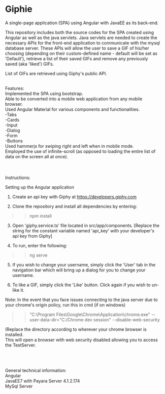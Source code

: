 # Giphie
A single-page application (SPA) using Angular with JavaEE as its back-end.

This repository includes both the source codes for the SPA created using Angular as well as the java servlets. Java servlets are needed to create the necessary APIs for the front-end application to communicate with the mysql database server. These APIs will allow the user to save a GIF of his/her choosing (depending on their custom-defined name - default will be set as 'Default'), retrieve a list of their saved GIFs and remove any previously saved (aka 'liked') GIFs.

List of GIFs are retrieved using Giphy's public API.

<br />
Features:<br />
Implemented the SPA using bootstrap.<br />
Able to be converted into a mobile web application from any mobile browser.<br />
Used Angular Material for various components and functionalities.<br />
  -Tabs<br />
  -Cards<br />
  -Input<br />
  -Dialog<br />
  -Form<br />
  -Buttons<br />
Used hammerjs for swiping right and left when in mobile mode.<br />
Employed the use of infinite-scroll (as opposed to loading the entire list of data on the screen all at once).<br />


<br />
<br />
<br />
Instructions:


Setting up the Angular application

1. Create an api key with Giphy at https://developers.giphy.com

2. Clone the repository and install all dependencies by entering:

>>npm install

3. Open 'giphy.service.ts' file located in src/app/components. [Replace the string for the constant variable named 'api_key' with your developer's api key from Giphy]

4. To run, enter the following:

>>ng serve

5. If you wish to change your username, simply click the 'User' tab in the navigation bar which will bring up a dialog for you to change your username.

6. To like a GIF, simply click the 'Like' button. Click again if you wish to un-like it.

Note: In the event that you face issues connecting to the java server due to your chrome's origin policy, run this in cmd (if on windows)
>>"C:\Program Files\Google\Chrome\Application\chrome.exe" --user-data-dir="C:/Chrome dev session" --disable-web-security<br />

(Replace the directory according to wherever your chrome browser is installed.<br />
This will open a browser with web security disabled allowing you to access the TestServer.


<br /><br /><br />
General technical information:<br />
Angular <br />
JavaEE7 with Payara Server 4.1.2.174 <br />
MySql Server <br />
